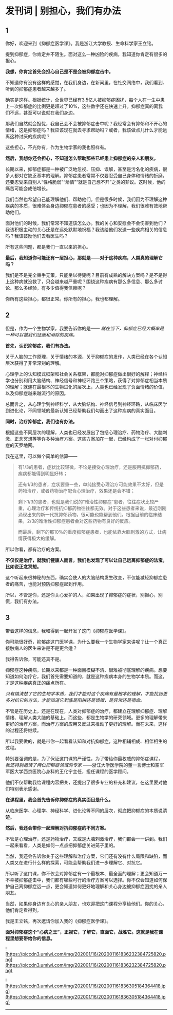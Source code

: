 # 发刊词 | 别担心，我们有办法

##  1 

你好，欢迎来到《抑郁症医学课》。我是浙江大学教授、生命科学家王立铭。

提到抑郁症，你肯定并不陌生。面对这么一种凶险的疾病，我知道你肯定有很多的担心。

 **我想，你肯定首先会担心自己是不是会被抑郁症击中。**

不知道你有没有这样的感觉，在我们身边，在新闻里，在社交网络中，我们看到、听到的抑郁症患者越来越多了。

确实是这样。根据统计，全世界已经有3.5亿人被抑郁症困扰，每个人在一生中患上一次抑郁症的比例更是超过了10%，这些数字还在快速上升。抑郁症真的离我们不远，甚至可以说就在我们身边。

那我们自然就会担忧，我自己会不会被抑郁症击中呢？我经常会有抑郁和不开心的情绪，这是抑郁症吗？我应该现在就去寻求帮助吗？或者，我该做点儿什么才能远离这种讨厌的疾病呢？

这些担心，不光你有，作为生物学家的我也照样有。

 **然后，我想你还会担心，不知道怎么帮助那些已经患上抑郁症的亲人和朋友。**

长期以来，抑郁症都是一种被广泛地忽视、压抑、误解，甚至是污名化的疾病，很多人都对它缺乏基本的理解。抑郁症患者常常不仅要忍受自己身体和情绪的折磨，还要忍受来自别人“性格脆弱”“矫情”“就是自己想不开”之类的非议。这时候，他的痛苦可能会成倍增长。

我们当然也希望自己能理解他们、帮助他们。但是很多时候，我们因为不理解这种疾病的本质，很难体会身边抑郁症患者的感受；也因为不理解，我们很难有效地帮助他们。

面对他们的时候，我们常常不知道该怎么办。我的关心和安慰会不会伤害到他们？我该积极主动的关心还是在远处默默地祝福？我该给他们发送一些疾病相关的信息吗？我该鼓励他们去看医生吗？

所有这些问题，都是我们一直以来的担心。

 **最后，我知道你可能还有一层担心，那就是——对于这种疾病，人类真的理解它吗？**

我们是不是完全束手无策，只能坐以待毙呢？目前有成熟的解决方案吗？是不是得上这种病就没救了，只会越来越严重呢？围绕这种疾病有那么多信息、那么多讨论、那么多经验，有多少值得我信赖呢？

你所有这些担心，都很正常。你所有的担心，我也都理解。

##  2 

但是，作为一个生物学家，我要告诉你的是—— *就在当下，抑郁症已经大概率是一种可以被我们征服和消除的疾病。*

 **首先，认识抑郁症，我们有办法。**

关于人脑的工作原理，关于情绪的本源，关于抑郁症的发作，人类已经在各个认知层次获得了非常深刻的理解。

心理学上的认知模式框架和社会关系框架，都能对抑郁症做出很好的解释；神经科学也分别利用大脑结构、神经信号和神经环路三个策略，获得了对抑郁症相当本质的理解；就连在最根本的生物进化的层次上，人类也已经发现了负面情绪的价值，以及抑郁症越来越流行的原因。

总而言之，从心理学到神经科学，从大脑结构、神经信号到神经环路，从临床医学到进化论，不同领域的最新认知已经帮助我们勾画出了这种疾病的真实面目。

 **同时，治疗抑郁症，我们也有办法。**

根据这些不同层次的理解，人类也已经发展出了包括心理治疗、药物治疗、大脑刺激、正念冥想等等许多种治疗方案。这些方案加在一起，已经构成了一张对付抑郁症的天罗地网。

我在这里，可以做个简单的估算——

> 有1/3的患者，症状比较轻微，不论是接受心理治疗，还是服用抗抑郁药，疾病都能得到明显好转；
> 
> 
> 
> 还有1/3的患者，症状要重一些，单纯接受心理治疗可能效果不太好，但是药物治疗，或者药物治疗配合心理治疗，效果还是会不错；
> 
> 
> 
> 剩下1/3的患者，也就是我们说的“难治性抑郁症”患者，往往症状比较严重，心理治疗和传统抗抑郁药物往往都无效。对于这些患者来说，最近刚刚涌现出来的新一代抗抑郁药物，很可能也能帮到他们。根据目前的临床结果，2/3的难治性抑郁症患者会对这些药物有良好的反应。
> 
> 
> 
> 而最后，剩下的那10%的重度抑郁症患者，也能依靠大脑刺激的方式，让病情获得极大的缓解。

所以你看，都有治疗的方案。

 **不仅仅是治疗，就我们健康人而言，我们也发现了可以让自己远离抑郁症的法宝，比如说正念冥想。**

这个听起来很神秘的东西，确实会使人的大脑结构发生改变，不仅能减轻抑郁症患者的痛苦，也能对预防抑郁症起到作用。

所以，不管是你，还是你关心爱护的人，如果出现了抑郁症的症状，别担心，别慌，我们有办法。

##  3 

带着这样的信念，我和得到一起开发了这门《抑郁症医学课》。

你可能很好奇，抑郁症这门医学课，为什么要我一个生物学家来讲呢？让一个真正接触病人的医生来讲是不是更合适？

我得告诉你，可能还真不是。

抑郁症这种疾病，长期以来都是一种面目模糊不清、很难被彻底理解的疾病。想要知道如何治疗它，我们首先需要知道的，就是这种疾病本身的生物学本质。而这，才是这种疾病真正的痛点所在。

 *只有搞清楚了它的生物学本质，我们才能对这个疾病有最根本的理解，才能找到更多对抗它的方法，才能知道它到底是陷阱还是馈赠，是异常还是宿命。*

不管是在历史上，还是在现在，人类对抑郁症的治疗，都建立在理解抑郁症、理解情绪、理解人类大脑的基础上。而这些，都是生物学的研究领域。更多的理解带来更好的治疗方案，而治疗方案的应用又反过来推动了更好的理解。而在未来，这样的过程还将继续。

所以我要做的，就是带你一起看看认知和对抗抑郁症，这种相辅相成、相伴相生的过程。

特别要强调的是，为了保证这门课的严谨性，为了带给你最权威的抑郁症课程， *我还特别邀请了两位抑郁症领域的专家* ——浙江大学医学院的董一言博士和空军军医大学西京医院心身科的王化宁主任，担任课程的医学顾问。

他们不仅帮助我给课程内容把关，还提出了很多专业的补充和建议，在这里要对他们特别表示感谢。

 **在课程里，我会首先告诉你抑郁症的真实面目是什么。**

从临床医学、心理学、神经科学、进化论等不同的层次，彻底把抑郁症的本质说清楚。

 **然后，我还会带你一起理解对抗抑郁症的不同方案。**

不管是心理治疗，还是药物治疗，又或是大脑刺激治疗，我们都会一一讲到。我们一起来看看，人类是如何一点点把抑郁症关进笼子里的。

当然，我还会告诉你关于这些理解和治疗方案，它们还有没有什么局限和缺陷，而人类又在进行什么样的探索，可能会帮助我们进一步理解它、对抗它。

所以听了这门课，你不仅会对抑郁症有一个最根本、最全面的理解；更会知道万一不幸被抑郁症击中，我们都有哪些可行的治疗方案可以选择。你不仅会知道如何保护自己离抑郁症远一点，更会知道如何更好地理解和关心身边被抑郁症困扰的亲人朋友。

当然，如果你身边有关心的亲人朋友，也欢迎把这门课程分享给他们。你的关心，他们肯定看得到。

我是王立铭，再次邀请你加入我的《抑郁症医学课》。

 **面对抑郁症这个“心病之王”，正视它，了解它，直面它，战胜它。这就是我在课程里想要带给你的信息。**

![https://piccdn3.umiwi.com/img/202001/16/202001161836232384725820.png](https://piccdn3.umiwi.com/img/202001/16/202001161836232384725820.png)

![https://piccdn3.umiwi.com/img/202001/16/202001161836305184364418.jpg](https://piccdn3.umiwi.com/img/202001/16/202001161836305184364418.jpg)

---
